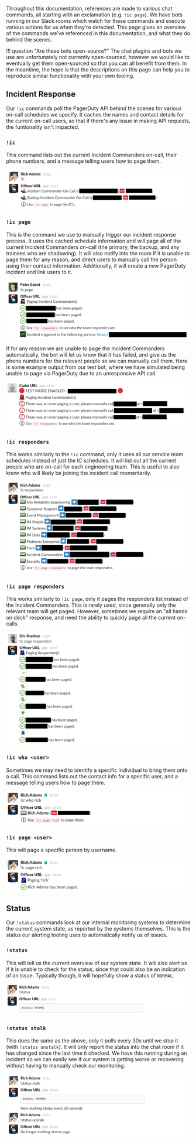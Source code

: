 Throughout this documentation, references are made to various chat commands, all starting with an exclamation (e.g. `!ic page`). We have bots running in our Slack rooms which watch for these commands and execute various actions for us when they're detected. This page gives an overview of the commands we've referenced in this documentation, and what they do behind the scenes.

!!! question "Are these bots open-source?"
    The chat plugins and bots we use are unfortunately not currently open-sourced, however we would like to eventually get them open-sourced so that you can all benefit from them. In the meantime, the hope is that the descriptions on this page can help you to reproduce similar functionality with your own  tooling.

## Incident Response

Our `!ic` commands poll the PagerDuty API behind the scenes for various on-call schedules we specify. It caches the names and contact details for the current on-call users, so that if there's any issue in making API requests, the funtionality isn't impacted.

### `!ic`
This command lists out the current Incident Commanders on-call, their phone numbers, and a message telling users how to page them.

![Incident Commander List](../assets/img/chatops/ic.png)

### `!ic page`
This is the command we use to manually trigger our incident response process. It uses the cached schedule information and will page all of the current Incident Commanders on-call (the primary, the backup, and any trainees who are shadowing). It will also notify into the room if it is unable to page them for any reason, and direct users to manually call the person using their contact information. Additionally, it will create a new PagerDuty incident and link users to it.

![Paging Incident Commanders](../assets/img/chatops/ic_page.png)

If for any reason we are unable to page the Incident Commanders automatically, the bot will let us know that it has failed, and give us the phone numbers for the relevant people so we can manually call them. Here is some example output from our test bot, where we have simulated being unable to page via PagerDuty due to an unresponsive API call.

![Testing for Failure](../assets/img/chatops/test_for_failure.png)

### `!ic responders`
This works similarly to the `!ic` command, only it uses all our service team schedules instead of just the IC schedules. It will list out all the current people who are on-call for each engineering team. This is useful to also know who will likely be joining the incident call momentarily.

![Listing Responders](../assets/img/chatops/ic_responders.png)

### `!ic page responders`
This works similarly to `!ic page`, only it pages the responders list instead of the Incident Commanders. This is rarely used, since generally only the relevant team will get paged. However, sometimes we require an "all hands on deck" response, and need the ability to quickly page all the current on-calls.

![Paging Responders](../assets/img/chatops/ic_page_responders.png)

### `!ic who <user>`
Sometimes we may need to identify a specific individual to bring them onto a call. This command lists out the contact info for a specific user, and a message telling users how to page them.

![Identifying Users](../assets/img/chatops/ic_who_rich.png)

### `!ic page <user>`
This will page a specific person by username.

![Paging a User](../assets/img/chatops/ic_page_rich.png)

## Status

Our `!status` commands look at our internal monitoring systems to determine the current system state, as reported by the systems themselves. This is the status our alerting tooling uses to automatically notify us of issues.

### `!status`
This will tell us the current overview of our system state. It will also alert us if it is unable to check for the status, since that could also be an indication of an issue. Typically though, it will hopefully show a status of `NORMAL`.

![Displaying Status](../assets/img/chatops/status.png)

### `!status stalk`
This does the same as the above, only it polls every 30s until we stop it (with `!status unstalk`). It will only report the status into the chat room if it has changed since the last time it checked. We have this running during an incident so we can easily see if our system is getting worse or recovering without having to manually check our monitoring.

![Stalking Status](../assets/img/chatops/status_stalk.png)
